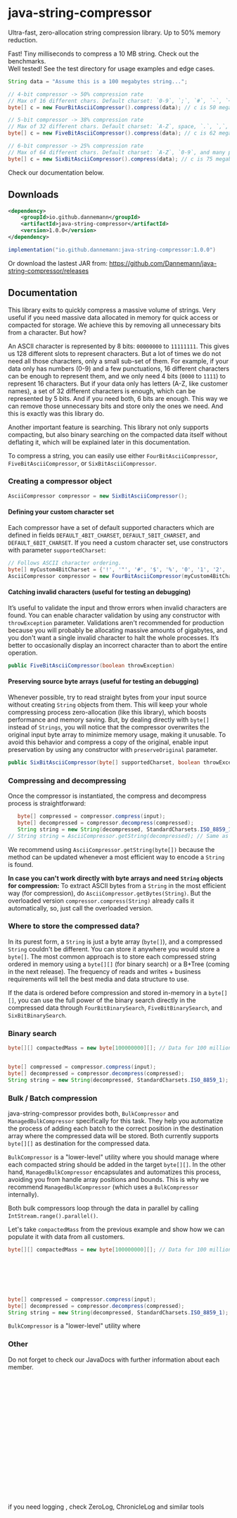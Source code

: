 # java-string-compressor
Ultra-fast, zero-allocation string compression library. Up to 50% memory reduction.

Fast! Tiny milliseconds to compress a 10 MB string. Check out the benchmarks.<br/>
Well tested! See the test directory for usage examples and edge cases.

```java
String data = "Assume this is a 100 megabytes string...";

// 4‑bit compressor -> 50% compression rate
// Max of 16 different chars. Default charset: `0-9`, `;`, `#`, `-`, `+`, `.`, `,`
byte[] c = new FourBitAsciiCompressor().compress(data); // c is 50 megabytes.

// 5‑bit compressor -> 38% compression rate
// Max of 32 different chars. Default charset: `A-Z`, space, `.`, `,`, `\`, `-`, `@`
byte[] c = new FiveBitAsciiCompressor().compress(data); // c is 62 megabytes.

// 6‑bit compressor -> 25% compression rate
// Max of 64 different chars. Default charset: `A-Z`, `0-9`, and many punctuation marks defined at SixBitAsciiCompressor.DEFAULT_6BIT_CHARSET.
byte[] c = new SixBitAsciiCompressor().compress(data); // c is 75 megabytes.
```

Check our documentation below.

## Downloads
```xml
<dependency>
    <groupId>io.github.dannemann</groupId>
    <artifactId>java-string-compressor</artifactId>
    <version>1.0.0</version>
</dependency>
```
```java
implementation("io.github.dannemann:java-string-compressor:1.0.0")
```
Or download the lastest JAR from: https://github.com/Dannemann/java-string-compressor/releases

## Documentation
This library exits to quickly compress a massive volume of strings. 
Very useful if you need massive data allocated in memory for quick access or compacted for storage.
We achieve this by removing all unnecessary bits from a character. But how?

An ASCII character is represented by 8 bits: `00000000` to `11111111`. 
This gives us 128 different slots to represent characters. 
But a lot of times we do not need all those characters, only a small sub-set of them.
For example, if your data only has numbers (0-9) and a few punctuations, 16 different characters can be enough to 
represent them, and we only need 4 bits (`0000` to `1111`) to represent 16 characters.
But if your data only has letters (A-Z, like customer names), a set of 32 different characters is enough, which can be 
represented by 5 bits.
And if you need both, 6 bits are enough.
This way we can remove those unnecessary bits and store only the ones we need. 
And this is exactly was this library do. 

Another important feature is searching. This library not only supports compacting, but also binary searching on the 
compacted data itself without deflating it, which will be explained later in this documentation.

To compress a string, you can easily use either `FourBitAsciiCompressor`, `FiveBitAsciiCompressor`, or `SixBitAsciiCompressor`.

### Creating a compressor object
```java
AsciiCompressor compressor = new SixBitAsciiCompressor();
```

#### Defining your custom character set
Each compressor have a set of default supported characters which are defined in fields `DEFAULT_4BIT_CHARSET`, `DEFAULT_5BIT_CHARSET`, and `DEFAULT_6BIT_CHARSET`.
If you need a custom character set, use constructors with parameter `supportedCharset`:
```java
// Follows ASCII character ordering.
byte[] myCustom4BitCharset = {'!', '"', '#', '$', '%', '0', '1', '2', '3', '4', '5', '6', '7', '8', '9', '@'};
AsciiCompressor compressor = new FourBitAsciiCompressor(myCustom4BitCharset);
```

#### Catching invalid characters (useful for testing an debugging)
It’s useful to validate the input and throw errors when invalid characters are found.
You can enable character validation by using any constructor with `throwException` parameter.
Validations aren't recommended for production because you will probably be allocating massive amounts of gigabytes, and 
you don't want a single invalid character to halt the whole processes.
It’s better to occasionally display an incorrect character than to abort the entire operation.
```java
public FiveBitAsciiCompressor(boolean throwException)
```

#### Preserving source byte arrays (useful for testing an debugging)
Whenever possible, try to read straight bytes from your input source without creating `String` objects from them.
This will keep your whole compressing process zero-allocation (like this library), which boosts performance and memory saving.
But, by dealing directly with `byte[]` instead of `Strings`, you will notice that the compressor overwrites the original 
input byte array to minimize memory usage, making it unusable.
To avoid this behavior and compress a copy of the original, enable input preservation by using any constructor with `preserveOriginal` parameter.
```java
public SixBitAsciiCompressor(byte[] supportedCharset, boolean throwException, boolean preserveOriginal)
```

### Compressing and decompressing
Once the compressor is instantiated, the compress and decompress process is straightforward:
```java
   byte[] compressed = compressor.compress(input);
   byte[] decompressed = compressor.decompress(compressed);
   String string = new String(decompressed, StandardCharsets.ISO_8859_1);
// String string = AsciiCompressor.getString(decompressed); // Same as above. Recommended.
```
We recommend using `AsciiCompressor.getString(byte[])` because the method can be updated whenever a most efficient way to encode a `String` is found.

**In case you can't work directly with byte arrays and need `String` objects for compression:**
To extract ASCII bytes from a `String` in the most efficient way (for compression), do `AsciiCompressor.getBytes(String)`.
But the overloaded version `compressor.compress(String)` already calls it automatically, so, just call the overloaded version.

### Where to store the compressed data?

In its purest form, a `String` is just a byte array (`byte[]`), and a compressed `String` couldn't be different. 
You can store it anywhere you would store a `byte[]`.
The most common approach is to store each compressed string ordered in memory using a `byte[][]` (for binary search) or 
a B+Tree (coming in the next release).
The frequency of reads and writes + business requirements will tell the best media and data structure to use.

If the data is ordered before compression and stored in-memory in a `byte[][]`, you can use the full power of the binary search directly in the compressed data
through `FourBitBinarySearch`, `FiveBitBinarySearch`, and `SixBitBinarySearch`.

### Binary search



```java
byte[][] compactedMass = new byte[100000000][]; // Data for 100 million customers.


byte[] compressed = compressor.compress(input);
byte[] decompressed = compressor.decompress(compressed);
String string = new String(decompressed, StandardCharsets.ISO_8859_1);
```

### Bulk / Batch compression

java-string-compressor provides both, `BulkCompressor` and `ManagedBulkCompressor` specifically for this task.
They help you automatize the process of adding each batch to the correct position in the destination array where the
compressed data will be stored. Both currently supports `byte[][]` as destination for the compressed data. 

`BulkCompressor` is a "lower-level" utility where you should manage where each compacted string should be added in 
the target `byte[][]`. In the other hand, `ManagedBulkCompressor` encapsulates and automatizes this process, avoiding you
from handle array positions and bounds. This is why we recommend `ManagedBulkCompressor` (which uses a `BulkCompressor` internally).

Both bulk compressors loop through the data in parallel by calling `IntStream.range().parallel()`.

Let's take `compactedMass` from the previous example and show how we can populate it with data from all customers.

```java
byte[][] compactedMass = new byte[100000000][]; // Data for 100 million customers.







byte[] compressed = compressor.compress(input);
byte[] decompressed = compressor.decompress(compressed);
String string = new String(decompressed, StandardCharsets.ISO_8859_1);
```


`BulkCompressor` is a "lower-level" utility where 




### Other
Do not forget to check our JavaDocs with further information about each member.












<br>
<br>
<br>
<br>
<br>
<br>
<br>
<br>
<br>
<br>
<br>
<br>
<br>
<br>
<br>
<br>











if you need logging , check ZeroLog, ChronicleLog and similar tools